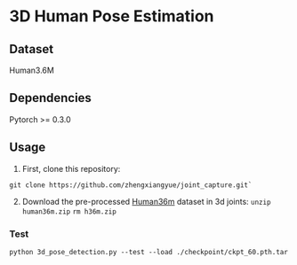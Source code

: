 # 3D Human Pose Estimation

## Dataset
Human3.6M
## Dependencies
Pytorch >= 0.3.0
## Usage
1. First, clone this repository:

```
git clone https://github.com/zhengxiangyue/joint_capture.git`
```
2. Download the pre-processed [Human36m](https://drive.google.com/file/d/1IbVK2fXcr77JyI_ntyRV6OvoLwoMSq3a/view) dataset in 3d joints:
`unzip human36m.zip`
`rm h36m.zip`
### Test
`python 3d_pose_detection.py --test --load ./checkpoint/ckpt_60.pth.tar`
